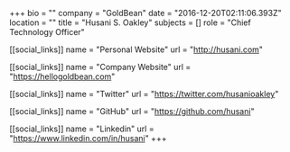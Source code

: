 +++
bio = ""
company = "GoldBean"
date = "2016-12-20T02:11:06.393Z"
location = ""
title = "Husani S. Oakley"
subjects = []
role = "Chief Technology Officer"

[[social_links]]
  name = "Personal Website"
  url = "http://husani.com"

[[social_links]]
  name = "Company Website"
  url = "https://hellogoldbean.com"

[[social_links]]
  name = "Twitter"
  url = "https://twitter.com/husanioakley"

[[social_links]]
  name = "GitHub"
  url = "https://github.com/husani"

[[social_links]]
  name = "Linkedin"
  url = "https://www.linkedin.com/in/husani"
+++

